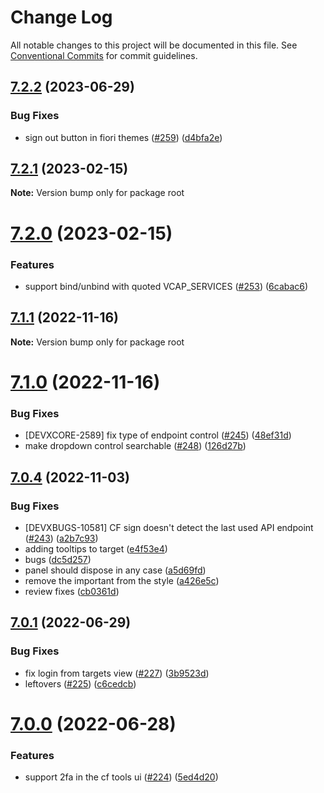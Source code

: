 # Change Log

All notable changes to this project will be documented in this file.
See [Conventional Commits](https://conventionalcommits.org) for commit guidelines.

## [7.2.2](https://github.com/SAP/cloud-foundry-tools/compare/v7.2.1...v7.2.2) (2023-06-29)

### Bug Fixes

- sign out button in fiori themes ([#259](https://github.com/SAP/cloud-foundry-tools/issues/259)) ([d4bfa2e](https://github.com/SAP/cloud-foundry-tools/commit/d4bfa2e4d8f0dd6e130ca7a8f1865fffd7ece3d5))

## [7.2.1](https://github.com/sap-staging/cloud-foundry-tools/compare/v7.2.0...v7.2.1) (2023-02-15)

**Note:** Version bump only for package root

# [7.2.0](https://github.com/SAP/cloud-foundry-tools/compare/v7.1.1...v7.2.0) (2023-02-15)

### Features

- support bind/unbind with quoted VCAP_SERVICES ([#253](https://github.com/SAP/cloud-foundry-tools/issues/253)) ([6cabac6](https://github.com/SAP/cloud-foundry-tools/commit/6cabac6a5c5b42435d86a90ce2e78c0f942db55a))

## [7.1.1](https://github.com/sap-staging/cloud-foundry-tools/compare/v7.1.0...v7.1.1) (2022-11-16)

**Note:** Version bump only for package root

# [7.1.0](https://github.com/sap-staging/cloud-foundry-tools/compare/v7.0.4...v7.1.0) (2022-11-16)

### Bug Fixes

- [DEVXCORE-2589] fix type of endpoint control ([#245](https://github.com/sap-staging/cloud-foundry-tools/issues/245)) ([48ef31d](https://github.com/sap-staging/cloud-foundry-tools/commit/48ef31dc61478bd56190edfc14c3587111732a74))
- make dropdown control searchable ([#248](https://github.com/sap-staging/cloud-foundry-tools/issues/248)) ([126d27b](https://github.com/sap-staging/cloud-foundry-tools/commit/126d27b7c24da77fc91bf3fac7b59e771a9e5c74))

## [7.0.4](https://github.com/sap-staging/cloud-foundry-tools/compare/v7.0.1...v7.0.4) (2022-11-03)

### Bug Fixes

- [DEVXBUGS-10581] CF sign doesn't detect the last used API endpoint ([#243](https://github.com/sap-staging/cloud-foundry-tools/issues/243)) ([a2b7c93](https://github.com/sap-staging/cloud-foundry-tools/commit/a2b7c93b24db17bd292d6b30dfc3310f67680d47))
- adding tooltips to target ([e4f53e4](https://github.com/sap-staging/cloud-foundry-tools/commit/e4f53e4009971ef61f1b5305fcba4b784fb3d5dd))
- bugs ([dc5d257](https://github.com/sap-staging/cloud-foundry-tools/commit/dc5d2574c86d1f9b1bca01ea44983c1e97151988))
- panel should dispose in any case ([a5d69fd](https://github.com/sap-staging/cloud-foundry-tools/commit/a5d69fdddd0950f2af584b299865116b27f0d603))
- remove the important from the style ([a426e5c](https://github.com/sap-staging/cloud-foundry-tools/commit/a426e5cb88df128c623c08dc4cedfcc98d9376a6))
- review fixes ([cb0361d](https://github.com/sap-staging/cloud-foundry-tools/commit/cb0361d25817a06fbe8379e583f9cbda6eb2fa05))

## [7.0.1](https://github.com/SAP/cloud-foundry-tools/compare/v7.0.0...v7.0.1) (2022-06-29)

### Bug Fixes

- fix login from targets view ([#227](https://github.com/SAP/cloud-foundry-tools/issues/227)) ([3b9523d](https://github.com/SAP/cloud-foundry-tools/commit/3b9523d8d01551b423699acae5d7db429feec84b))
- leftovers ([#225](https://github.com/SAP/cloud-foundry-tools/issues/225)) ([c6cedcb](https://github.com/SAP/cloud-foundry-tools/commit/c6cedcb0a67f40f3040d258b442128cb19fc70cf))

# [7.0.0](https://github.com/SAP/cloud-foundry-tools/compare/v6.5.0...v7.0.0) (2022-06-28)

### Features

- support 2fa in the cf tools ui ([#224](https://github.com/SAP/cloud-foundry-tools/issues/224)) ([5ed4d20](https://github.com/SAP/cloud-foundry-tools/commit/5ed4d20a88b86df180cf98db3dbf615e5e20ddda))
